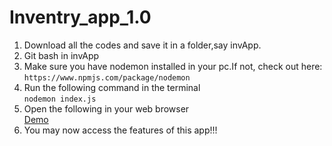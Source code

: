 # Inventry_app_1.0

1. Download all the codes and save it in a folder,say invApp.
1. Git bash in invApp
1. Make sure you have nodemon installed in your pc.If not, check out here:<br>
    `https://www.npmjs.com/package/nodemon`
1. Run the following command in the terminal<br>
    `nodemon index.js`
1. Open the following in your web browser<br>
    [Demo](http://localhost:3000/products)
1. You may now access the features of this app!!!
